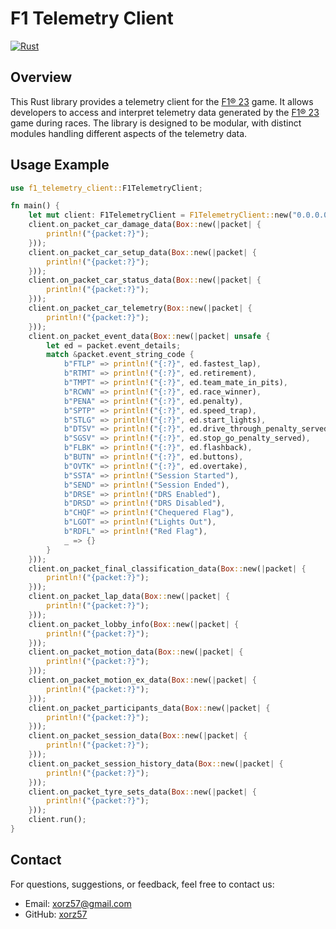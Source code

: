 # F1 Telemetry Client

[![Rust](https://github.com/xorz57/f1-telemetry-client/actions/workflows/rust.yml/badge.svg)](https://github.com/xorz57/f1-telemetry-client/actions/workflows/rust.yml)

## Overview

This Rust library provides a telemetry client for the [F1® 23](https://store.steampowered.com/app/2108330/F1_23/) game. It allows developers to access and interpret telemetry data generated by the [F1® 23](https://store.steampowered.com/app/2108330/F1_23/) game during races. The library is designed to be modular, with distinct modules handling different aspects of the telemetry data.

## Usage Example

```rust
use f1_telemetry_client::F1TelemetryClient;

fn main() {
    let mut client: F1TelemetryClient = F1TelemetryClient::new("0.0.0.0:20777");
    client.on_packet_car_damage_data(Box::new(|packet| {
        println!("{packet:?}");
    }));
    client.on_packet_car_setup_data(Box::new(|packet| {
        println!("{packet:?}");
    }));
    client.on_packet_car_status_data(Box::new(|packet| {
        println!("{packet:?}");
    }));
    client.on_packet_car_telemetry(Box::new(|packet| {
        println!("{packet:?}");
    }));
    client.on_packet_event_data(Box::new(|packet| unsafe {
        let ed = packet.event_details;
        match &packet.event_string_code {
            b"FTLP" => println!("{:?}", ed.fastest_lap),
            b"RTMT" => println!("{:?}", ed.retirement),
            b"TMPT" => println!("{:?}", ed.team_mate_in_pits),
            b"RCWN" => println!("{:?}", ed.race_winner),
            b"PENA" => println!("{:?}", ed.penalty),
            b"SPTP" => println!("{:?}", ed.speed_trap),
            b"STLG" => println!("{:?}", ed.start_lights),
            b"DTSV" => println!("{:?}", ed.drive_through_penalty_served),
            b"SGSV" => println!("{:?}", ed.stop_go_penalty_served),
            b"FLBK" => println!("{:?}", ed.flashback),
            b"BUTN" => println!("{:?}", ed.buttons),
            b"OVTK" => println!("{:?}", ed.overtake),
            b"SSTA" => println!("Session Started"),
            b"SEND" => println!("Session Ended"),
            b"DRSE" => println!("DRS Enabled"),
            b"DRSD" => println!("DRS Disabled"),
            b"CHQF" => println!("Chequered Flag"),
            b"LGOT" => println!("Lights Out"),
            b"RDFL" => println!("Red Flag"),
            _ => {}
        }
    }));
    client.on_packet_final_classification_data(Box::new(|packet| {
        println!("{packet:?}");
    }));
    client.on_packet_lap_data(Box::new(|packet| {
        println!("{packet:?}");
    }));
    client.on_packet_lobby_info(Box::new(|packet| {
        println!("{packet:?}");
    }));
    client.on_packet_motion_data(Box::new(|packet| {
        println!("{packet:?}");
    }));
    client.on_packet_motion_ex_data(Box::new(|packet| {
        println!("{packet:?}");
    }));
    client.on_packet_participants_data(Box::new(|packet| {
        println!("{packet:?}");
    }));
    client.on_packet_session_data(Box::new(|packet| {
        println!("{packet:?}");
    }));
    client.on_packet_session_history_data(Box::new(|packet| {
        println!("{packet:?}");
    }));
    client.on_packet_tyre_sets_data(Box::new(|packet| {
        println!("{packet:?}");
    }));
    client.run();
}
```

## Contact

For questions, suggestions, or feedback, feel free to contact us:

- Email: [xorz57@gmail.com](mailto:xorz57@gmail.com)
- GitHub: [xorz57](https://github.com/xorz57)
